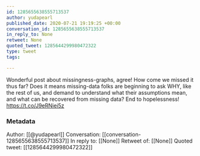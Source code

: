 ```yaml
---
id: 1285655638555713537
author: yudapearl
published_date: 2020-07-21 19:19:25 +00:00
conversation_id: 1285655638555713537
in_reply_to: None
retweet: None
quoted_tweet: 1285644299980472322
type: tweet
tags:

---
```


Wonderful post about missingness-graphs, agree! How come we missed it thus far? Does it means missing-data folks are beginning to ask WHY, like the rest of us, and demand to understand what their assumptions mean, and what can be recovered from missing data? End to hopelessness! https://t.co/J9eRNiei5z

### Metadata

Author: [[@yudapearl]]
Conversation: [[conversation-1285655638555713537]]
In reply to: [[None]]
Retweet of: [[None]]
Quoted tweet: [[1285644299980472322]]

